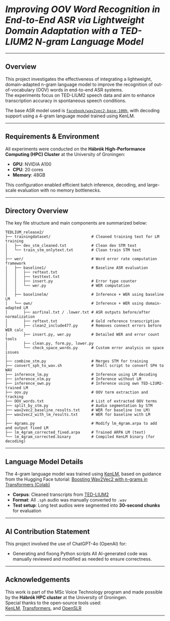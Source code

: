 # *Improving OOV Word Recognition in End-to-End ASR via Lightweight Domain Adaptation with a TED-LIUM2 N-gram Language Model*

---

## Overview

This project investigates the effectiveness of integrating a lightweight, domain-adapted n-gram language model to improve the recognition of out-of-vocabulary (OOV) words in end-to-end ASR systems.  
The experiments focus on TED-LIUM2 speech data and aim to enhance transcription accuracy in spontaneous speech conditions.

The base ASR model used is [`facebook/wav2vec2-base-100h`](https://huggingface.co/facebook/wav2vec2-base-100h), with decoding support using a 4-gram language model trained using KenLM.

---

## Requirements & Environment

All experiments were conducted on the **Hábrók High-Performance Computing (HPC) Cluster** at the University of Groningen:

- **GPU**: NVIDIA A100
- **CPU**: 20 cores  
- **Memory**: 48GB  

This configuration enabled efficient batch inference, decoding, and large-scale evaluation with no memory bottlenecks.

---

## Directory Overview

The key file structure and main components are summarized below:
```
TEDLIUM_release2/
├── trainingdataset/                  # Cleaned training text for LM training
│   ├── dev_stm_cleaned.txt           # Clean dev STM text
│   └── train_stm_onlytext.txt        # Clean train STM text
│
├── wer/                              # Word error rate computation framework
│   ├── baseline1/                    # Baseline ASR evaluation
│   │   ├── reftext.txt
│   │   ├── testtext.txt
│   │   ├── insert.py                 # Error type counter
│   │   └── wer.py                    # WER computation
│   │
│   ├── baselinelm/                   # Inference + WER using baseline LM
│   └── own/                          # Inference + WER using domain-adapted LM
│       ├── asrfinal.txt / .lower.txt # ASR outputs before/after normalization
│       ├── reftext.txt               # Gold reference transcription
│       ├── clean2_include477.py      # Removes connect errors before WER calc
│       ├── insert.py, wer.py         # Detailed WER and error count tools
│       ├── clean.py, form.py, lower.py
│       └── check_space_words.py      # Custom error analysis on space issues
│
├── combine_stm.py                    # Merges STM for training
├── convert_sph_to_wav.sh             # Shell script to convert SPH to WAV
├── inference_lm.py                   # Inference using LM decoding
├── inference_nlm.py                  # Inference without LM
├── inference_own.py                  # Inference using own TED-LIUM2-trained LM
├── oov.py                            # OOV term extraction and tracking
├── OOV_words.txt                     # List of extracted OOV terms
├── split_by_stm.py                   # Audio segmentation by STM
├── wav2vec2_baseline_results.txt     # WER for baseline (no LM)
├── wav2vec2_with_lm_results.txt      # WER for baseline with LM
│
├── 4grams.py                         # Modify lm_4gram.arpa to add and output fixed LM
├── lm_4gram_corrected_fixed.arpa     # Trained ARPA LM (text)
└── lm_4gram_corrected.binary         # Compiled KenLM binary (for decoding)
```

---

## Language Model Details

The 4-gram language model was trained using [KenLM](https://github.com/kpu/kenlm), based on guidance from the Hugging Face tutorial:  [Boosting Wav2Vec2 with n-grams in Transformers (Colab)](https://colab.research.google.com/github/patrickvonplaten/notebooks/blob/master/Boosting_Wav2Vec2_with_n_grams_in_Transformers.ipynb)

- **Corpus**: Cleaned transcripts from [TED-LIUM2](https://www.openslr.org/19/)  
- **Format**: All `.sph` audio was manually converted to `.wav`  
- **Test setup**: Long test audios were segmented into **30-second chunks** for evaluation

---

## AI Contribution Statement

This project involved the use of ChatGPT-4o (OpenAI) for:

- Generating and fixong Python scripts
All AI-generated code was manually reviewed and modified as needed to ensure correctness.

---

## Acknowledgements

This work is part of the MSc Voice Technology program and made possible by the **Hábrók HPC cluster** at the University of Groningen.  
Special thanks to the open-source tools used:  
[KenLM](https://github.com/kpu/kenlm), [Transformers](https://huggingface.co/docs/transformers/index), and [OpenSLR](https://www.openslr.org/19/)

---


